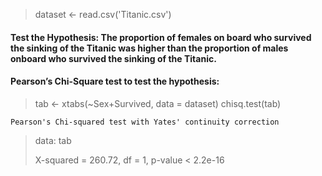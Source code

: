 > dataset <- read.csv('Titanic.csv')
#### Test the Hypothesis: The proportion of females on board who survived the sinking of the Titanic was higher than the proportion of males onboard who survived the sinking of the Titanic.

#### Pearson’s Chi-Square test to test the hypothesis:
> tab <- xtabs(~Sex+Survived, data = dataset)
> chisq.test(tab)

	Pearson's Chi-squared test with Yates' continuity correction

> data:  tab
>
> X-squared = 260.72, df = 1, p-value < 2.2e-16
